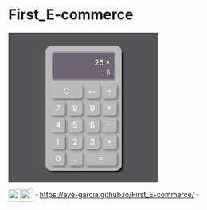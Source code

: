 # First_E-commerce

<img src="https://github.com/Aye-Garcia/Calculator/blob/main/img/calculator.png" width="300" height="300" align="center">   


<img src="https://cdn-icons-png.flaticon.com/512/5968/5968267.png" width="25" height="25" align="center"><img src="https://cdn-icons-png.flaticon.com/512/919/919826.png" width="25" height="25" align="center"> ▫ https://aye-garcia.github.io/First_E-commerce/ ▫
